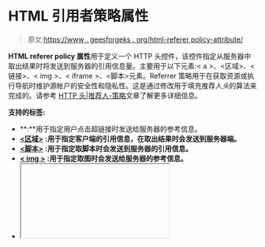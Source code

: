 # HTML 引用者策略属性

> 原文:[https://www . geesforgeks . org/html-referer policy-attribute/](https://www.geeksforgeeks.org/html-referrerpolicy-attribute/)

**HTML referer policy 属性**用于定义一个 HTTP 头控件，该控件指定从服务器中取出结果时将发送到服务器的引用信息量。主要用于以下元素:< a >、<区域>、<链接>、< img >、< iframe >、<脚本>元素。Referrer 策略用于在获取资源或执行导航时维护源帐户的安全性和隐私性。这是通过修改用于填充推荐人*头*的算法来完成的。请参考 [HTTP 头|推荐人-策略](https://www.geeksforgeeks.org/http-headers-referrer-policy/)文章了解更多详细信息。

**支持的标签:**

*   [**<a>**](https://www.geeksforgeeks.org/html-a-referrerpolicy-attribute/)**:**用于指定用户点击超链接时发送给服务器的参考信息。
*   [**<区域>**](https://www.geeksforgeeks.org/html-area-referrerpolicy-attribute/) **:用于指定客户端的引用信息，在取出结果时会发送到服务器端。**
*   [**<脚本>**](https://www.geeksforgeeks.org/html-script-referrerpolicy-attribute/) **:用于指定取脚本时会发送到服务器的引用信息。**
*   [**< img >**](https://www.geeksforgeeks.org/html-img-referrerpolicy-attribute/) **:用于指定取图时会发送给服务器的参考信息。**
*   [**<iframe>**](https://www.geeksforgeeks.org/html-iframe-referrerpolicy-attribute/)**:用于指定取结果时发送的参考信息。**
*   [**<链接>**](https://www.geeksforgeeks.org/?p=619267) **:** 用于指定资源取出时会发送到服务器的引用信息。

**语法:**

```html
<element referrerpolicy="value">
```

**值:**

*   **无引用者:**指定不会随请求发送引用信息。
*   **降级时无推荐人**:有默认值。它指定引用头将不会发送到没有 HTTPS 的源。
*   **来源:**指定在所有情况下只发送文档的来源作为推荐人。
*   **原点-当-跨原点:**执行同原点请求时发送原点、路径、查询字符串，其他情况只发送单据的原点。
*   **同源:**指定将为同站点源发送推荐人，但跨源请求将不发送推荐人信息。
*   **严格-起源:**它只在协议安全级别不变(HTTPS/HTTPS)的情况下发送文档的起源作为引荐者，但不发送到不太安全的目的地(HTTPS/HTTP)。
*   **严格-起源-当-跨起源:**它在执行同起源请求时发送起源、路径和查询字符串，在执行跨起源请求时仅在协议安全级别保持不变时发送起源(HTTPS/HTTPS)，并且不向任何不太安全的目的地发送报头(HTTPS/HTTP)。
*   **unsafe-url:** 它发送一个源、路径和查询字符串作为一条参考信息，但不包括密码和用户名。

**示例代码:**下面的代码说明了< iframe >元素中 referrerpolicy 属性的使用。

## 超文本标记语言

```html
<!DOCTYPE html>
<html>
  <head>
    <title>HTML referrerpolicy Attribute</title>
  </head>

  <body style="text-align: center">
    <h1>GeeksforGeeks</h1>

    <h2>HTML referrerpolicy Attribute</h2>

    <iframe
      src="https://ide.geeksforgeeks.org/index.php"
      height="200"
      width="400"
      referrerpolicy="no-referrer">
    </iframe>
  </body>
</html>
```

**输出:**在这种情况下，referrerpolicy 属性的值设置为“无引用者”，这意味着无引用者信息将与 HTTP 请求一起发送到服务器。

![](img/3dd0e557e47a6aa215881b34e4a6e50f.png)

**示例 2:** 下面的代码说明了<标签中 referrerpolicy 属性的使用。

## 超文本标记语言

```html
<!DOCTYPE html>
<html>
  <head>
    <title>HTML referrerpolicy Attribute</title>
  </head>

  <body>
    <h2>GeeksForGeeks</h2>
    <h2>HTML referrerpolicy Attribute</h2>

<p>
      If you want to upgrade your coding skill then checkout the
      <a
        rel="noopener"
        href="https://practice.geeksforgeeks.org/courses/"
        referrerpolicy="unsafe-url">
        GeeksforGeeks Courses
      </a>
    </p>

  </body>
</html>
```

**输出:**在这种情况下，我们在 anchor 元素中使用了 referrerpolicy 属性，该值设置为“unsafe-url”，发送一个源路径，查询字符串作为一条参考信息，但不包括密码和用户名。

![](img/b87c46fd3b44abafd77bb699fa94f822.png)

**支持的浏览器:****HTML referer policy 属性**支持的浏览器列表如下 **:**

*   谷歌 Chrome 51.0
*   Internet Explorer 79.0
*   Firefox50.0
*   Safari 11.1
*   Opera 38.0